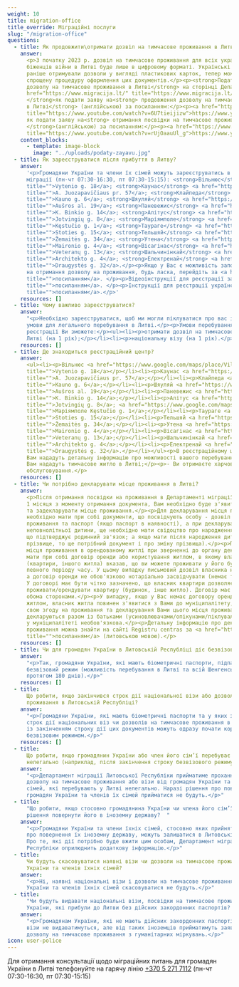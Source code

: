 ```yaml
---
weight: 10
title: migration-office
title_override: Міграційні послуги
slug: "/migration-office"
questions:
  - title: Як продовжити\отримати дозвіл на тимчасове проживання в Литві?
    answer:
      <p>З початку 2023 р. дозвіл на тимчасове проживання для всіх українських
      біженців війни в Литві буде лише в цифровому форматі. Українські біженці, які
      раніше отримували дозволи у вигляді пластикових карток, тепер можуть розпочати
      спрощену процедуру оформлення цих документів.</p><p><strong>Подати заяву на отримання\продовження
      дозволу на тимчасове проживання в Литві</strong> на сторінці Департаменту міграції:</p><p><a
      href="https://www.migracija.lt/" title="https://www.migracija.lt/">https://www.migracija.lt/</a></p><p><strong>Інструкція,
      </strong>як подати заяву на<strong> продовження дозволу на тимчасове проживання
      в Литві</strong> (англійською) за посиланням:</p><p><a href="https://www.youtube.com/watch?v=6U7tieijizw"
      title="https://www.youtube.com/watch?v=6U7tieijizw">https://www.youtube.com/watch?v=6U7tieijizw</a></p><p><strong>Інструкція,</strong>
      як подати заяву на<strong> отримання посвідки на тимчасове проживання в Литві
      </strong>(англійською) за посиланням:</p><p><a href="https://www.youtube.com/watch?v=rUjOaauUl_g"
      title="https://www.youtube.com/watch?v=rUjOaauUl_g">https://www.youtube.com/watch?v=rUjOaauUl_g</a></p>
    content_blocks:
      - template: image-block
        image: "../uploads/podaty-zayavu.jpg"
  - title: Як зареєструватися після прибуття в Литву?
    answer:
      '<p>Громадяни України та члени їх сімей можуть зареєструватись в Департаменті
      міграції (пн-чт 07:30-16:30, пт 07:30-15:15): <strong>Вільнюс</strong> <a href="https://www.google.com/maps/place/Vilniaus+apskrities+VPK,+Migracijos+valdyba/@54.6762228,25.2627514,17z/data=!4m13!1m7!3m6!1s0x46dd947212325fbb:0x1e4b648bc5b92050!2sVytenio+g.+18,+03229+Vilnius!3b1!8m2!3d54.6762228!4d25.2649401!3m4!1s0x46dd947b1c4b5297:0x8d974aba07bc8349!8m2!3d54.6760867!4d25.264926"
      title="">Vytenio g. 18</a>; <strong>Каунас</strong> <a href="https://www.google.com/maps/place/A.+Juozapavi%C4%8Diaus+pr./@54.8634994,23.948875,17z/data=!3m1!4b1!4m5!3m4!1s0x46e722e997b40a6f:0x30eeb74352630ee9!8m2!3d54.8634994!4d23.9510637"
      title="">A. Juozapavičiaus pr. 57</a>; <strong>Клайпеда</strong> <a href="https://www.google.com/maps/place/Kauno+g.+6,+91156+Klaip%C4%97da/@55.698038,21.1607116,17z/data=!3m1!4b1!4m5!3m4!1s0x46e4dc12481297e1:0x3e43baa913596d9d!8m2!3d55.698038!4d21.1629003"
      title="">Kauno g. 6</a>; <strong>Шяуляй</strong> <a href="https://www.google.com/maps/place/Au%C5%A1ros+al.+19,+76299+%C5%A0iauliai/@55.934618,23.3107761,17z/data=!3m1!4b1!4m5!3m4!1s0x46e5e31e9f4b5bd3:0xcc3e1a291b1b2fa9!8m2!3d55.934615!4d23.313351"
      title="">Aušros al. 19</a>; <strong>Паневежис</strong> <a href="https://www.google.com/maps/place/K.+Binkio+g.+14,+35149+Panev%C4%97%C5%BEys/@55.7351922,24.3414089,17z/data=!3m1!4b1!4m5!3m4!1s0x46e631f67aaa0e79:0x7585e1d4e0c94cb!8m2!3d55.7351892!4d24.3439838"
      title="">K. Binkio g. 14</a>; <strong>Алітус</strong> <a href="https://www.google.com/maps/place/Alytaus+apskrities+VPK+migracijos+skyrius/@54.3963178,24.041171,17z/data=!4m13!1m7!3m6!1s0x46e0b14ffa724f79:0x45ccbba09d0cc8c9!2sJotvingi%C5%B3+g.+8,+62116+Alytus!3b1!8m2!3d54.3963178!4d24.0433597!3m4!1s0x46e0b14ff91ee7a9:0xf73096a99b4ebd2!8m2!3d54.3962853!4d24.0438788"
      title="">Jotvingių g. 8</a>; <strong>Маріямполе</strong> <a href="https://www.google.com/maps/place/K%C4%99stu%C4%8Dio+g.+1,+68308+Marijampol%C4%97/@54.5562699,23.3484766,17z/data=!3m1!4b1!4m5!3m4!1s0x46e12a210975a96d:0x52ba90049f19fc31!8m2!3d54.5562699!4d23.3506653"
      title="">Kęstučio g. 1</a>; <strong>Таураге</strong> <a href="https://www.google.com/maps/place/Migracijos+departamentas+prie+Lietuvos+Respublikos+vidaus+reikal%C5%B3+ministerijos/@55.2472402,22.2851834,17z/data=!4m13!1m7!3m6!1s0x46e43e0d982b51e9:0xf4975bb3eef0780!2sStoties+g.+15,+72263+Taurag%C4%97!3b1!8m2!3d55.2472402!4d22.2873721!3m4!1s0x46e43f36fa39055b:0x36cd7f114a492a6!8m2!3d55.2472243!4d22.2871787"
      title="">Stoties g. 15</a>; <strong>Тельшяй</strong> <a href="https://www.google.com/maps/place/%C5%BDemait%C4%97s+g.+34,+87102+Tel%C5%A1iai/@55.9881491,22.2373316,17z/data=!3m1!4b1!4m5!3m4!1s0x46e59f812de6041f:0x4b21c9c5579ac810!8m2!3d55.9881491!4d22.2395203"
      title="">Žemaitės g. 34</a>; <strong>Утена</strong> <a href="https://www.google.com/maps/place/Maironio+g.+4,+28241+Utena/@55.4976659,25.598556,17z/data=!3m1!4b1!4m5!3m4!1s0x46dd57e6a8a8064b:0x81ba85519977eecf!8m2!3d55.4976629!4d25.6011309"
      title="">Maironio g. 4</a>; <strong>Вісагінас</strong> <a href="https://www.google.com/maps/place/%D0%9E%D1%82%D0%B4%D0%B5%D0%BB+%D0%BC%D0%B8%D0%B3%D1%80%D0%B0%D1%86%D0%B8%D0%B8/@55.5999928,26.4344618,17z/data=!4m13!1m7!3m6!1s0x46c2c9a21ef00233:0x60ad25c872584fa5!2sVeteran%C5%B3+g.+13,+31114+Visaginas!3b1!8m2!3d55.5999928!4d26.4366505!3m4!1s0x46c2c997593bda13:0x855821ccc03a2a6!8m2!3d55.5999389!4d26.4365126"
      title="">Veteranų g. 13</a>; <strong>Шальчинінкай</strong> <a href="https://www.google.com/maps/place/Migracijos+departamentas/@54.3086724,25.3840772,17z/data=!4m13!1m7!3m6!1s0x46ddd0b1642aeaf3:0x45de7ebe0633f8ac!2sArchitekto+g.+4,+17116+%C5%A0al%C4%8Dininkai!3b1!8m2!3d54.3086724!4d25.3862659!3m4!1s0x46ddd19091862683:0xed3125ded0b565b2!8m2!3d54.308785!4d25.3860651"
      title="">Architekto g. 4</a>; <strong>Електренай</strong> <a href="https://www.google.com/maps/place/Draugyst%C4%97s+g.+32,+26121+Elektr%C4%97nai/@54.7844349,24.6721949,17z/data=!3m1!4b1!4m5!3m4!1s0x46e767191a3eddb7:0x8953b234637e9af1!8m2!3d54.7844349!4d24.6743836"
      title="">Draugystės g. 32</a>.</p><p>Якщо у Вас є можливість заповнити онлайн-заявку
      на отримання дозволу на проживання, будь ласка, перейдіть за <a href="https://www.migracija.lt/"
      title="">посиланням</a>. </p><p>Відеоінструкції для реєстрації за <a href="https://www.youtube.com/watch?v=2wHHWVk9Tes"
      title="">посиланням</a>. </p><p>Інструкції для реєстрації українською за <a href="https://migracija.lrv.lt/uploads/migracija/documents/files/Migris%20paskyros%20suk%C5%ABrimo%20ir%20LLG%20pra%C5%A1ymo%20pildymo%20atmintin%C4%97%20-%20savanoriams_UKR.pdf"
      title="">посиланням</a>.</p>'
    resources: []
  - title: Чому важливо зареєструватися?
    answer:
      "<p>Необхідно зареєструватися, щоб ми могли піклуватися про вас і створювати
      умови для легального перебування в Литві.</p><p>Умови перебування в Литві. Після
      реєстрації Ви зможете:</p><ul><li><p>отримати дозвіл на тимчасове проживання в
      Литві (на 1 рік);</p></li><li><p>національну візу (на 1 рік).</p></li></ul>"
    resources: []
  - title: Де знаходиться реєстраційний центр?
    answer:
      <ul><li><p>Вільнюс <a href="https://www.google.com/maps/place/Vilniaus+apskrities+VPK,+Migracijos+valdyba/@54.6762228,25.2627514,17z/data=!4m13!1m7!3m6!1s0x46dd947212325fbb:0x1e4b648bc5b92050!2sVytenio+g.+18,+03229+Vilnius!3b1!8m2!3d54.6762228!4d25.2649401!3m4!1s0x46dd947b1c4b5297:0x8d974aba07bc8349!8m2!3d54.6760867!4d25.264926"
      title="">Vytenio g. 18</a></p></li><li><p>Каунас <a href="https://www.google.com/maps/place/A.+Juozapavi%C4%8Diaus+pr./@54.8634994,23.948875,17z/data=!3m1!4b1!4m5!3m4!1s0x46e722e997b40a6f:0x30eeb74352630ee9!8m2!3d54.8634994!4d23.9510637"
      title="">A. Juozapavičiaus pr. 57</a>;</p></li><li><p>Клайпеда <a href="https://www.google.com/maps/place/Kauno+g.+6,+91156+Klaip%C4%97da/@55.698038,21.1607116,17z/data=!3m1!4b1!4m5!3m4!1s0x46e4dc12481297e1:0x3e43baa913596d9d!8m2!3d55.698038!4d21.1629003"
      title="">Kauno g. 6</a>;</p></li><li><p>Шяуляй <a href="https://www.google.com/maps/place/Au%C5%A1ros+al.+19,+76299+%C5%A0iauliai/@55.934618,23.3107761,17z/data=!3m1!4b1!4m5!3m4!1s0x46e5e31e9f4b5bd3:0xcc3e1a291b1b2fa9!8m2!3d55.934615!4d23.313351"
      title="">Aušros al. 19</a>;</p></li><li><p>Паневежис <a href="https://www.google.com/maps/place/K.+Binkio+g.+14,+35149+Panev%C4%97%C5%BEys/@55.7351922,24.3414089,17z/data=!3m1!4b1!4m5!3m4!1s0x46e631f67aaa0e79:0x7585e1d4e0c94cb!8m2!3d55.7351892!4d24.3439838"
      title="">K. Binkio g. 14</a>;</p></li><li><p>Алітус <a href="https://www.google.com/maps/place/Alytaus+apskrities+VPK+migracijos+skyrius/@54.3963178,24.041171,17z/data=!4m13!1m7!3m6!1s0x46e0b14ffa724f79:0x45ccbba09d0cc8c9!2sJotvingi%C5%B3+g.+8,+62116+Alytus!3b1!8m2!3d54.3963178!4d24.0433597!3m4!1s0x46e0b14ff91ee7a9:0xf73096a99b4ebd2!8m2!3d54.3962853!4d24.0438788"
      title="">Jotvingių g. 8</a>; <a href="https://www.google.com/maps/place/K%C4%99stu%C4%8Dio+g.+1,+68308+Marijampol%C4%97/@54.5562699,23.3484766,17z/data=!3m1!4b1!4m5!3m4!1s0x46e12a210975a96d:0x52ba90049f19fc31!8m2!3d54.5562699!4d23.3506653"
      title="">Маріямполе Kęstučio g. 1</a>;</p></li><li><p>Таураге <a href="https://www.google.com/maps/place/Migracijos+departamentas+prie+Lietuvos+Respublikos+vidaus+reikal%C5%B3+ministerijos/@55.2472402,22.2851834,17z/data=!4m13!1m7!3m6!1s0x46e43e0d982b51e9:0xf4975bb3eef0780!2sStoties+g.+15,+72263+Taurag%C4%97!3b1!8m2!3d55.2472402!4d22.2873721!3m4!1s0x46e43f36fa39055b:0x36cd7f114a492a6!8m2!3d55.2472243!4d22.2871787"
      title="">Stoties g. 15</a>;</p></li><li><p>Тельшяй <a href="https://www.google.com/maps/place/%C5%BDemait%C4%97s+g.+34,+87102+Tel%C5%A1iai/@55.9881491,22.2373316,17z/data=!3m1!4b1!4m5!3m4!1s0x46e59f812de6041f:0x4b21c9c5579ac810!8m2!3d55.9881491!4d22.2395203"
      title="">Žemaitės g. 34</a>;</p></li><li><p>Утена <a href="https://www.google.com/maps/place/Maironio+g.+4,+28241+Utena/@55.4976659,25.598556,17z/data=!3m1!4b1!4m5!3m4!1s0x46dd57e6a8a8064b:0x81ba85519977eecf!8m2!3d55.4976629!4d25.6011309"
      title="">Maironio g. 4</a>;</p></li><li><p>Вісагінас <a href="https://www.google.com/maps/place/%D0%9E%D1%82%D0%B4%D0%B5%D0%BB+%D0%BC%D0%B8%D0%B3%D1%80%D0%B0%D1%86%D0%B8%D0%B8/@55.5999928,26.4344618,17z/data=!4m13!1m7!3m6!1s0x46c2c9a21ef00233:0x60ad25c872584fa5!2sVeteran%C5%B3+g.+13,+31114+Visaginas!3b1!8m2!3d55.5999928!4d26.4366505!3m4!1s0x46c2c997593bda13:0x855821ccc03a2a6!8m2!3d55.5999389!4d26.4365126"
      title="">Veteranų g. 13</a>;</p></li><li><p>Шальчинінкай <a href="https://www.google.com/maps/place/Migracijos+departamentas/@54.3086724,25.3840772,17z/data=!4m13!1m7!3m6!1s0x46ddd0b1642aeaf3:0x45de7ebe0633f8ac!2sArchitekto+g.+4,+17116+%C5%A0al%C4%8Dininkai!3b1!8m2!3d54.3086724!4d25.3862659!3m4!1s0x46ddd19091862683:0xed3125ded0b565b2!8m2!3d54.308785!4d25.3860651"
      title="">Architekto g. 4</a>;</p></li><li><p>Електренай <a href="https://www.google.com/maps/place/Draugyst%C4%97s+g.+32,+26121+Elektr%C4%97nai/@54.7844349,24.6721949,17z/data=!3m1!4b1!4m5!3m4!1s0x46e767191a3eddb7:0x8953b234637e9af1!8m2!3d54.7844349!4d24.6743836"
      title="">Draugystės g. 32</a>.</p></li></ul><p>В реєстраційному центрі:</p><p>-
      Вам нададуть детальну інформацію про можливості вашого перебування в Литві;</p><p>-
      Вам нададуть тимчасове житло в Литві;</p><p>- Ви отримаєте харчові пайки та медичне
      обслуговування.</p>
    resources: []
  - title: Чи потрібно декларувати місце проживання в Литві?
    answer:
      <p>Після отримання посвідки на проживання в Департаменті міграції, протягом
      1 місяця з моменту отримання документа, Вам необхідно буде з'явитися до муніципалітету
      та задекларувати місце проживання.</p><p>Для декларування місця проживання Вам
      необхідно мати при собі документи, що посвідчують особу - дозвіл на тимчасове
      проживання та паспорт (якщо паспорт в наявності), а при декларуванні місця проживання
      неповнолітньої дитини, ще необхідно мати свідоцтво про народження дитини (документ,
      що підтверджує родинний зв'язок; а якщо мати після народження дитини змінювала
      прізвище, то ще потрібний документ і про зміну прізвища).</p><p>При декларуванні
      місця проживання в орендованому житлі при зверненні до органу декларування, потрібно
      мати при собі договір оренди або користування житлом, в якому власник будинку
      (квартири, іншого житла) вказав, що ви можете проживати у його будинку протягом
      певного періоду часу. У цьому випадку письмовий дозвіл власника не потрібний,
      а договір оренди не обов'язково нотаріально засвідчувати (немає такої вимоги).
      У договорі має бути чітко зазначено, що власник квартири дозволяє певним особам
      проживати/орендувати квартиру (будинок, інше житло). Договір має бути підписаний
      обома сторонами.</p><p>У випадку, якщо у Вас немає договору оренди або користування
      житлом, власник житла повинен з'явитися з Вами до муніципалітету, щоб підтвердити
      свою згоду на проживання та декларування Вами цього місця проживання.</p><p>Діти
      декларуються разом із батьками (усиновлювачами/опікунами/піклувальниками) їх присутність
      у муніципалітеті необов'язкова.</p><p>Детальну інформацію про декларування місця
      проживання можна знайти на сайті Registru centras за <a href="https://info.registrucentras.lt/"
      title="">посиланням</a> (литовською мовою).</p>
    resources: []
  - title: Чи для громадян України в Литовській Республіці діє безвізовий режим?
    answer:
      "<p>Так, громадяни України, які мають біометричні паспорти, підпадають під
      безвізовий режим (можливість перебування в Литві та всій Шенгенській зоні 90 днів
      протягом 180 днів).</p>"
    resources: []
  - title:
      Що робити, якщо закінчився строк дії національної візи або дозволу на тимчасове
      проживання в Литовській Республіці?
    answer:
      "<p>Громадяни України, які мають біометричні паспорти та у яких закінчується
      строк дії національних віз чи дозволів на тимчасове проживання в Литовській Республіці,
      із закінченням строку дії цих документів можуть одразу почати користуватися 90-денним
      безвізовим режимом.</p>"
    resources: []
  - title:
      Що робити, якщо громадянин України або член його сім’ї перебуває в Литві
      нелегально (наприклад, після закінчення строку безвізового режиму)?
    answer:
      "<p>Департамент міграції Литовської Республіки прийматиме прохання на отримання
      дозволу на тимчасове проживання або візи від громадян України та членів їхніх
      сімей, які перебувають у Литві нелегально. Наразі рішення про повернення чи вислання
      громадян України та членів їх сімей прийматися не будуть.</p>"
  - title:
      "Що робити, якщо стосовно громадянина України чи члена його сім’ї прийнято
      рішення повернути його в іноземну державу?  "
    answer:
      "<p>Громадяни України та члени їхніх сімей, стосовно яких прийнято рішення
      про повернення їх іноземну державу, можуть залишатися в Литовській Республіці.
      Про те, які дії потрібно буде вжити цим особам, Департамент міграції Литовської
      Республіки оприлюднить додаткову інформацію.</p>"
  - title:
      Чи будуть скасовуватися наявні візи чи дозволи на тимчасове проживання громадян
      України та членів їхніх сімей?
    answer:
      "<p>Ні, наявні національні візи і дозволи на тимчасове проживання громадян
      України та членів їхніх сімей скасовуватися не будуть.</p>"
  - title:
      "Чи будуть видавати національні візи, посвідки на тимчасове проживання громадянам
      України, які прибули до Литви без дійсних закордонних паспортів?  "
    answer:
      "<p>Громадянам України, які не мають дійсних закордонних паспортів, національні
      візи не видаватимуться, але від таких іноземців прийматимуть заяви про надання
      дозволу на тимчасове проживання з гуманітарних міркувань.</p>"
icon: user-police
---
```


Для отримання консультації щодо міграційних питань для громадян України в Литві телефонуйте на гарячу лінію [+370 5 271 7112](tel:+37052717112) (пн-чт 07:30-16:30, пт 07:30-15:15)
